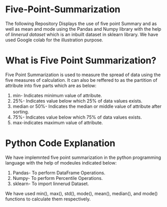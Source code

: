# Five-Point-Summarization

The following Repository Displays the use of five point Summary and as well as mean and mode using the Pandas and Numpy library with the help of *linnerud dataset* which is an inbuilt dataset in sklearn library. We have used Google colab for the illustration purpose.

# What is Five Point Summarization?
Five Point Summarization is used to measure the spread of data using the five measures of calculation. It can also be reffered to as the partition of attribute into five parts which are as below:

1. min- Indicates minimum value of attribute.
2. 25%- Indicates value below which 25% of data values exists.
3. median or 50%- Indicates the median or middle value of attribute after sorting.
4. 75%- Indicates value below which 75% of data values exists.
5. max-indicates maximum value of attribute.

# Python Code Explanation
We have implemnted five point summarization in the python programming language with the help of modeules indicated below:

1. Pandas- To perform DataFrame Operations.
2. Numpy- To perform Percentile Operations.
3. sklearn- To import linnerud Dataset.

We have used min(), max(), std(), mode(), mean(), median(), and mode() functions to calculate them respectively.
